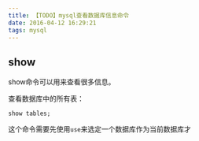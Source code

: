 ```yaml
---
title: 【TODO】mysql查看数据库信息命令
date: 2016-04-12 16:29:21
tags: mysql
---
```


## show
show命令可以用来查看很多信息。

查看数据库中的所有表：

    show tables;

这个命令需要先使用`use`来选定一个数据库作为当前数据库才